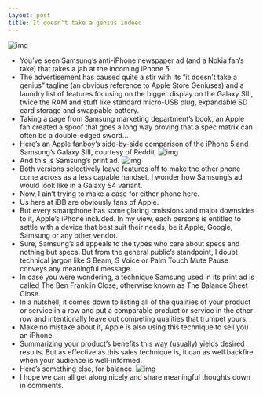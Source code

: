 ```yaml
---
layout: post
title: It doesn't take a genius indeed
---
```

![img](http://media.idownloadblog.com/wp-content/uploads/2012/09/iPhone-5-in-hand-right-angled.jpg)
* You’ve seen Samsung’s anti-iPhone newspaper ad (and a Nokia fan’s take) that takes a jab at the incoming iPhone 5.
* The advertisement has caused quite a stir with its “it doesn’t take a genius” tagline (an obvious reference to Apple Store Geniuses) and a laundry list of features focusing on the bigger display on the Galaxy SIII, twice the RAM and stuff like standard micro-USB plug, expandable SD card storage and swappable battery.
* Taking a page from Samsung marketing department’s book, an Apple fan created a spoof that goes a long way proving that a spec matrix can often be a double-edged sword…
* Here’s an Apple fanboy’s side-by-side comparison of the iPhone 5 and Samsung’s Galaxy SIII, courtesy of Reddit.
![img](http://media.idownloadblog.com/wp-content/uploads/2012/09/Samsung-anti-iPhone-ad-from-Apple-fanboy-perspective.jpg)
* And this is Samsung’s print ad.
![img](http://media.idownloadblog.com/wp-content/uploads/2012/09/samsung-iphone-5-ad-e1347741289898.jpg)
* Both versions selectively leave features off to make the other phone come across as a less capable handset. I wonder how Samsung’s ad would look like in a Galaxy S4 variant.
* Now, I ain’t trying to make a case for either phone here.
* Us here at iDB are obviously fans of Apple.
* But every smartphone has some glaring omissions and major downsides to it, Apple’s iPhone included. In my view, each persons is entitled to settle with a device that best suit their needs, be it Apple, Google, Samsung or any other vendor.
* Sure, Samsung’s ad appeals to the types who care about specs and nothing but specs. But from the general public’s standpoint, I doubt technical jargon like S Beam, S Voice or Palm Touch Mute Pause conveys any meaningful message.
* In case you were wondering, a technique Samsung used in its print ad is called The Ben Franklin Close, otherwise known as The Balance Sheet Close.
* In a nutshell, it comes down to listing all of the qualities of your product or service in a row and put a comparable product or service in the other row and intentionally leave out competing qualities that trumpet yours.
* Make no mistake about it, Apple is also using this technique to sell you an iPhone.
* Summarizing your product’s benefits this way (usually) yields desired results. But as effective as this sales technique is, it can as well backfire when your audience is well-informed.
* Here’s something else, for balance.
![img](http://media.idownloadblog.com/wp-content/uploads/2012/09/How-current-iPhone-users-see-iPhone-5.jpg)
* I hope we can all get along nicely and share meaningful thoughts down in comments.

